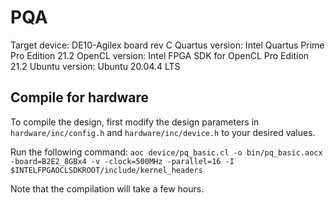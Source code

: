 # PQA

Target device: DE10-Agilex board rev C
Quartus version: Intel Quartus Prime Pro Edition 21.2
OpenCL version: Intel FPGA SDK for OpenCL Pro Edition 21.2
Ubuntu version: Ubuntu 20.04.4 LTS

## Compile for hardware
To compile the design, first modify the design parameters in `hardware/inc/config.h` and `hardware/inc/device.h` to your desired values.

Run the following command: 
`aoc device/pq_basic.cl -o bin/pq_basic.aocx -board=B2E2_8GBx4 -v -clock=500MHz -parallel=16 -I $INTELFPGAOCLSDKROOT/include/kernel_headers`

Note that the compilation will take a few hours. 
